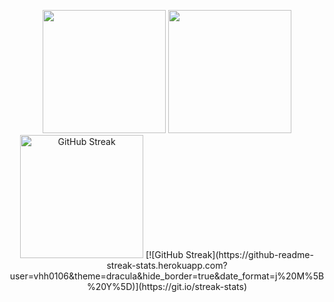 <p align="center" >
  <img height="197" src="https://github-readme-stats-bqhz.vercel.app/api?username=vhh0106&show_icons=true&hide_border=true&theme=dracula&count_private=true">
  <img height="197" src="https://github-readme-stats.vercel.app/api/top-langs/?username=vhh0106&size_weight=0.1&count_weight=0.9&hide_border=true&layout=compact&theme=dracula&langs_count=10">
  <img height="197" src="https://github-readme-streak-stats.herokuapp.com?user=vhh0106&theme=dracula&hide_border=true&date_format=j%20M%5B%20Y%5D" alt="GitHub Streak" />
  [![GitHub Streak](https://github-readme-streak-stats.herokuapp.com?user=vhh0106&theme=dracula&hide_border=true&date_format=j%20M%5B%20Y%5D)](https://git.io/streak-stats)
</p>

